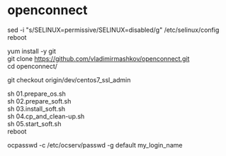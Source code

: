 # openconnect
sed -i "s/SELINUX=permissive/SELINUX=disabled/g" /etc/selinux/config <br/>
reboot <br/>

yum install -y git <br/>
git clone https://github.com/vladimirmashkov/openconnect.git <br/>
cd openconnect/ <br/>

git checkout origin/dev/centos7_ssl_admin <br/>

sh 01.prepare_os.sh <br/>
sh 02.prepare_soft.sh <br/>
sh 03.install_soft.sh <br/>
sh 04.cp_and_clean-up.sh <br/>
sh 05.start_soft.sh <br/>
reboot <br/>

ocpasswd -c /etc/ocserv/passwd -g default my_login_name <br/>
